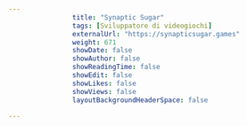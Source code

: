 ---
                title: "Synaptic Sugar"
                tags: [Sviluppatore di videogiochi]
                externalUrl: "https://synapticsugar.games"
                weight: 671
                showDate: false
                showAuthor: false
                showReadingTime: false
                showEdit: false
                showLikes: false
                showViews: false
                layoutBackgroundHeaderSpace: false
                ---

